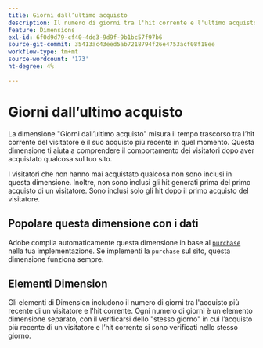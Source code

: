 ```yaml
---
title: Giorni dall’ultimo acquisto
description: Il numero di giorni tra l'hit corrente e l'ultimo acquisto effettuato.
feature: Dimensions
exl-id: 6f0d9d79-cf40-4de3-9d9f-9b1bc57f97b6
source-git-commit: 35413ac43eed5ab7218794f26e4753acf08f18ee
workflow-type: tm+mt
source-wordcount: '173'
ht-degree: 4%

---
```


# Giorni dall’ultimo acquisto

La dimensione &quot;Giorni dall’ultimo acquisto&quot; misura il tempo trascorso tra l’hit corrente del visitatore e il suo acquisto più recente in quel momento. Questa dimensione ti aiuta a comprendere il comportamento dei visitatori dopo aver acquistato qualcosa sul tuo sito.

I visitatori che non hanno mai acquistato qualcosa non sono inclusi in questa dimensione. Inoltre, non sono inclusi gli hit generati prima del primo acquisto di un visitatore. Sono inclusi solo gli hit dopo il primo acquisto del visitatore.

## Popolare questa dimensione con i dati

Adobe compila automaticamente questa dimensione in base al [`purchase`](/help/implement/vars/page-vars/events/event-purchase.md) nella tua implementazione. Se implementi la `purchase` sul sito, questa dimensione funziona sempre.

## Elementi Dimension

Gli elementi di Dimension includono il numero di giorni tra l&#39;acquisto più recente di un visitatore e l&#39;hit corrente. Ogni numero di giorni è un elemento dimensione separato, con il verificarsi dello &quot;stesso giorno&quot; in cui l’acquisto più recente di un visitatore e l’hit corrente si sono verificati nello stesso giorno.
